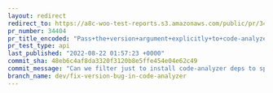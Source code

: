 ```yaml
---
layout: redirect
redirect_to: https://a8c-woo-test-reports.s3.amazonaws.com/public/pr/34404/api/index.html
pr_number: 34404
pr_title_encoded: "Pass+the+version+argument+explicitly+to+code-analyzer%2C+introduce+a+new+command+that+determines+latest+major%2Fminor"
pr_test_type: api
last_published: "2022-08-22 01:57:23 +0000"
commit_sha: 48eb6c4af8da3320f3120b8e5ffe454e04e62c49
commit_message: "Can we filter just to install code-analyzer deps to speed things up"
branch_name: dev/fix-version-bug-in-code-analyzer
---
```

